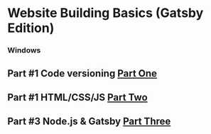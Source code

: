 # Website Building Basics (Gatsby Edition)

### Windows

## Part #1 Code versioning [Part One](Part-1(Windows)/README.md)

## Part #1 HTML/CSS/JS [Part Two](Part-2(Windows)/README.md)

## Part #3 Node.js & Gatsby  [Part Three](Part-3(Windows)/README.md)
      